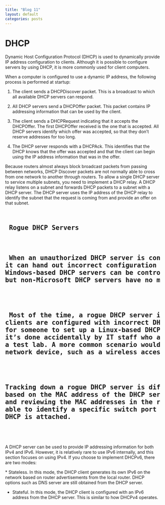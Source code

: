 ```yaml
---
title: "Blog 11"
layout: default
categories: posts
---
```

# DHCP
<p> Dynamic Host Configuration Protocol (DHCP) is used to dynamically provide IP address configuration
to clients. Although it is possible to configure servers by using DHCP, it is more commonly
used for client computers. </p>
<p> When a computer is configured to use a dynamic IP address, the following process is performed
at startup: </p>

1. The client sends a DHCPDiscover packet. This is a broadcast to which all available DHCP servers can respond.

2. All DHCP servers send a DHCPOffer packet. This packet contains IP addressing information that can be used by the client.

3. The client sends a DHCPRequest indicating that it accepts the DHCPOffer. The first DHCPOffer received is the one that is accepted. All DHCP servers identify which offer
was accepted, so that they don’t reserve addresses for too long.

4. The DHCP server responds with a DHCPAck. This identifies that the DHCP knows that the offer was accepted and that the client can begin using the IP address information that
was in the offer.

<p> Because routers almost always block broadcast packets from passing between networks, DHCP Discover packets are not normally able to cross from one network to another through routers. To allow a single DHCP server to service multiple subnets, you need to implement a DHCP relay. A DHCP relay listens on a subnet and forwards DHCP packets to a subnet with a DHCP server. The DHCP server uses the IP address of the DHCP relay to identify the subnet that the request is coming from and provide an offer on that subnet.</p>

<pre> <h2> Rogue DHCP Servers <h2>
<p> When an unauthorized DHCP server is connected to a network, 
it can hand out incorrect configuration information to clients. 
Windows-based DHCP servers can be controlled through authorization, 
but non-Microsoft DHCP servers have no mechanism for authorization. </p>

<p> Most of the time, a rogue DHCP server is identified when one or more 
clients are configured with incorrect DHCP addresses. It’s pretty rare
for someone to set up a Linux-based DHCP server on your network—unless
it’s done accidentally by IT staff who are doing something  like building 
a test lab. A more common scenario would be when network users add an unauthorized
network device, such as a wireless access point (AP) that has DHCP functionality. </p>

<p>Tracking down a rogue DHCP server is difficult because you need to do it
based on the MAC address of the DHCP server. However, by using the MAC address,
and reviewing the MAC addresses in the routing tables of switches, you should be 
able to identify a specific switch port to which the rogue
DHCP is attached. </p> </pre>

<p> A DHCP server can be used to provide IP addressing information for both IPv4 and IPv6. However, it is relatively rare to use IPv6 internally, and this section focuses on using IPv4. If you choose to implement DHCPv6, there are two modes: </p>
* Stateless. In this mode, the DHCP client generates its own IPv6 on the network based on router advertisements from the local router. DHCP options such as DNS server are still
obtained from the DHCP server.

* Stateful. In this mode, the DHCP client is configured with an IPv6 address from the DHCP server. This is similar to how DHCPv4 operates.
